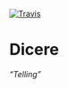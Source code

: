 [![Travis](https://img.shields.io/travis/storily/dicere.svg?style=flat-square)](https://travis-ci.org/storily/dicere)

# Dicere

_“Telling”_
